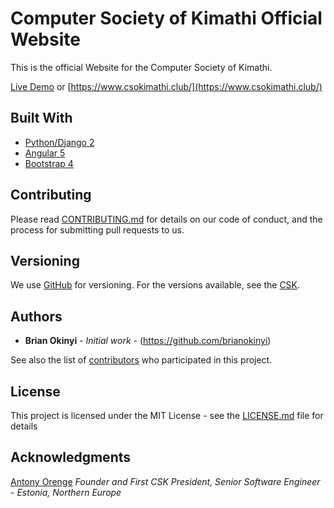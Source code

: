 # Computer Society of Kimathi Official Website

This is the official Website for the Computer Society of Kimathi.

[Live Demo](https://www.csokimathi.club/) or [https://www.csokimathi.club/](https://www.csokimathi.club/)

## Built With
* [Python/Django 2](https://www.djangoproject.com/) 
* [Angular 5](https://angular.io/) 
* [Bootstrap 4](https://getbootstrap.com/) 


## Contributing

Please read [CONTRIBUTING.md](https://github.com/CSOK/csok.github.io/CONTRIBUTING.md) for details on our code of conduct, and the process for submitting pull requests to us.

## Versioning

We use [GitHub](http://semver.org/) for versioning. For the versions available, see the [CSK](https://github.com/CSOK/csok.github.io). 

## Authors

* **Brian Okinyi** - *Initial work* - (https://github.com/brianokinyi)

See also the list of [contributors](https://github.com/CSOK/csok.github.io/graphs/contributors) who participated in this project.

## License

This project is licensed under the MIT License - see the [LICENSE.md](LICENSE.md) file for details

## Acknowledgments
[Antony Orenge](https://www.antonyorenge.com/) *Founder and First CSK President, Senior Software Engineer - Estonia, Northern Europe*
